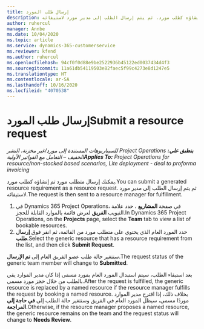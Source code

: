 ```yaml
---
title: إرسال طلب المورد
description: يمكنك إرسال متطلب مورد تم إنشاؤه كطلب مورد. ثم يتم إرسال الطلب إلى مدير مورد لاستيفائه.
author: ruhercul
manager: Annbe
ms.date: 10/04/2020
ms.topic: article
ms.service: dynamics-365-customerservice
ms.reviewer: kfend
ms.author: ruhercul
ms.openlocfilehash: 94cf0f0d88e9be2522936b45122ed0037434d4f3
ms.sourcegitcommit: 11a61db54119503e82faec5f99c4273e8d1247e5
ms.translationtype: HT
ms.contentlocale: ar-SA
ms.lasthandoff: 10/16/2020
ms.locfileid: "4070538"
---
```

# <a name="submit-a-resource-request"></a><span data-ttu-id="28503-104">إرسال طلب المورد</span><span class="sxs-lookup"><span data-stu-id="28503-104">Submit a resource request</span></span>

<span data-ttu-id="28503-105">_**ينطبق علي:** ‏‫Project Operations للسيناريوهات المستندة إلى مورد/غير مخزنة‬، ‏‫النشر الخفيف – التعامل مع الفواتير الأولية‬_</span><span class="sxs-lookup"><span data-stu-id="28503-105">_**Applies To:** Project Operations for resource/non-stocked based scenarios, Lite deployment - deal to proforma invoicing_</span></span>

<span data-ttu-id="28503-106">يمكنك إرسال متطلب مورد تم إنشاؤه كطلب مورد.</span><span class="sxs-lookup"><span data-stu-id="28503-106">You can submit a generated resource requirement as a resource request.</span></span> <span data-ttu-id="28503-107">ثم يتم إرسال الطلب إلى مدير مورد لاستيفائه.</span><span class="sxs-lookup"><span data-stu-id="28503-107">The request is then sent to a resource manager for fulfillment.</span></span>

1. <span data-ttu-id="28503-108">في Dynamics 365 Project Operations، في صفحة **المشاريع** ، حدد علامة التبويب **الفريق** لعرض قائمة بالموارد القابلة للحجز.</span><span class="sxs-lookup"><span data-stu-id="28503-108">In Dynamics 365 Project Operations, on the **Projects** page, select the **Team** tab to view a list of bookable resources.</span></span> 
2. <span data-ttu-id="28503-109">حدد المورد العام الذي يحتوي على متطلب مورد من القائمة، ثم انقر فوق **إرسال طلب**.</span><span class="sxs-lookup"><span data-stu-id="28503-109">Select the generic resource that has a resource requirement from the list, and then click **Submit Request**.</span></span>

<span data-ttu-id="28503-110">ستتغير حالة طلب عضو الفريق العام إلى **تم الإرسال**.</span><span class="sxs-lookup"><span data-stu-id="28503-110">The request status of the generic team member will change to **Submitted**.</span></span>

<span data-ttu-id="28503-111">بعد استيفاء الطلب، سيتم استبدال المورد العام بمورد مسمى إذا كان مدير الموارد يفي بالطلب من خلال حجز مورد مسمي.</span><span class="sxs-lookup"><span data-stu-id="28503-111">After the request is fulfilled, the generic resource is replaced by a named resource if the resource manager fulfills the request by booking a named resource.</span></span> <span data-ttu-id="28503-112">بخلاف ذلك، إذا اقترح مدير الموارد موردًا مسمى، سيظل المورد العام في الفريق وستتغير حالة الطلب إلى **في حاجة إلى المراجعة**.</span><span class="sxs-lookup"><span data-stu-id="28503-112">Otherwise, if the resource manager proposes a named resource, the generic resource remains on the team and the request status will change to **Needs Review**.</span></span>
